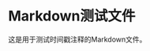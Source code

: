 <!--
最后修改时间: 2025-07-20 10:55:23
上次修改时间: 2025-07-20 10:55:17
文件大小: 381 bytes
 -->

<!--
最后修改时间: 2025-07-20 10:55:17
上次修改时间: 2025-07-20 10:22:27
文件大小: 266 bytes
 -->

<!--
最后修改时间: 2025-07-20 10:22:27
上次修改时间: 2025-07-20 10:16:45
文件大小: 156 bytes
 -->

<!--
最后修改时间: 2025-07-20 10:16:45
文件大小: 77 bytes
 -->

# Markdown测试文件

这是用于测试时间戳注释的Markdown文件。